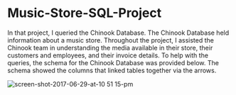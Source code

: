 # Music-Store-SQL-Project

In that project, I queried the Chinook Database. The Chinook Database held information about a music store. Throughout the project, I assisted the Chinook team in understanding the media available in their store, their customers and employees, and their invoice details. To help with the queries, the schema for the Chinook Database was provided below. The schema showed the columns that linked tables together via the arrows.

![screen-shot-2017-06-29-at-10 51 15-pm](https://github.com/othmanalamoudi1/Music-Store-SQL-Project/assets/52235733/f3d54404-5e53-471e-8777-81b83639e023)
